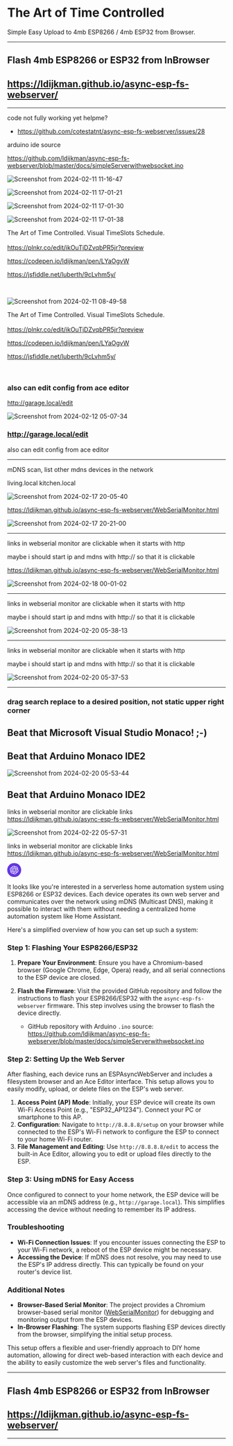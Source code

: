 
# The Art of Time Controlled

Simple Easy Upload to 4mb ESP8266 / 4mb ESP32 from Browser.

--- 

## Flash 4mb ESP8266 or ESP32 from InBrowser

## https://ldijkman.github.io/async-esp-fs-webserver/

---

code not fully working yet
helpme?

- https://github.com/cotestatnt/async-esp-fs-webserver/issues/28

arduino ide source

https://github.com/ldijkman/async-esp-fs-webserver/blob/master/docs/simpleServerwithwebsocket.ino


![Screenshot from 2024-02-11 11-16-47](https://github.com/ldijkman/async-esp-fs-webserver/assets/45427770/607b52b9-51d9-41c2-8d0a-fd53413513da)


![Screenshot from 2024-02-11 17-01-21](https://github.com/ldijkman/async-esp-fs-webserver/assets/45427770/7a397514-bb32-4ce3-920f-a75252986527)


![Screenshot from 2024-02-11 17-01-30](https://github.com/ldijkman/async-esp-fs-webserver/assets/45427770/bbd9ac93-9a0c-4f44-a767-e9a7633c88aa)

![Screenshot from 2024-02-11 17-01-38](https://github.com/ldijkman/async-esp-fs-webserver/assets/45427770/c0bbf158-2975-42b5-9f90-b8e7d4b3e5cc)

The Art of Time Controlled. Visual TimeSlots Schedule.<br>
<br>
https://plnkr.co/edit/ikOuTjDZvqbPR5jr?preview

https://codepen.io/ldijkman/pen/LYaOgvW

https://jsfiddle.net/luberth/9cLvhm5y/

<br>

![Screenshot from 2024-02-11 08-49-58](https://github.com/ldijkman/async-esp-fs-webserver/assets/45427770/6a2095b5-aa0f-4a00-99d2-d497e0caa839)

The Art of Time Controlled. Visual TimeSlots Schedule.<br>
<br>
https://plnkr.co/edit/ikOuTjDZvqbPR5jr?preview

https://codepen.io/ldijkman/pen/LYaOgvW

https://jsfiddle.net/luberth/9cLvhm5y/

<br>

### also can edit config from ace editor
http://garage.local/edit

![Screenshot from 2024-02-12 05-07-34](https://github.com/ldijkman/async-esp-fs-webserver/assets/45427770/8b023c65-aebe-46e6-98ad-880a15215110)

### http://garage.local/edit
also can edit config from ace editor

---

mDNS scan, list other mdns devices in the network

living.local  kitchen.local

![Screenshot from 2024-02-17 20-05-40](https://github.com/ldijkman/async-esp-fs-webserver/assets/45427770/09ea021c-41a5-4a11-a789-128bd30c2d33)


https://ldijkman.github.io/async-esp-fs-webserver/WebSerialMonitor.html


![Screenshot from 2024-02-17 20-21-00](https://github.com/ldijkman/async-esp-fs-webserver/assets/45427770/72cbb512-9ac1-436b-9349-3b97d3c150b2)


---

links in webserial monitor are clickable when it starts with http

maybe i should start ip and mdns with http:// so that it is clickable

https://ldijkman.github.io/async-esp-fs-webserver/WebSerialMonitor.html

![Screenshot from 2024-02-18 00-01-02](https://github.com/ldijkman/async-esp-fs-webserver/assets/45427770/8ffd31d0-6689-4c3d-884a-ea0baf632a1c)

---

links in webserial monitor are clickable when it starts with http

maybe i should start ip and mdns with http:// so that it is clickable

![Screenshot from 2024-02-20 05-38-13](https://github.com/ldijkman/async-esp-fs-webserver/assets/45427770/0967d4f2-206b-421e-91fa-8ee1f58dc040)

---

links in webserial monitor are clickable when it starts with http

maybe i should start ip and mdns with http:// so that it is clickable

![Screenshot from 2024-02-20 05-37-53](https://github.com/ldijkman/async-esp-fs-webserver/assets/45427770/080388ae-acf5-4b2e-9bee-a5acf3b082be)


---

### drag search replace to a desired position, not static upper right corner

## Beat that Microsoft Visual Studio Monaco! ;-)

## Beat that Arduino Monaco IDE2


![Screenshot from 2024-02-20 05-53-44](https://github.com/ldijkman/async-esp-fs-webserver/assets/45427770/e5c3da3b-6ea6-43a5-8e49-f12335be0b77)

## Beat that Arduino Monaco IDE2


links in webserial monitor are clickable links https://ldijkman.github.io/async-esp-fs-webserver/WebSerialMonitor.html

![Screenshot from 2024-02-22 05-57-31](https://github.com/ldijkman/async-esp-fs-webserver/assets/45427770/a1f06b58-437e-4113-869b-673bc2487c97)


links in webserial monitor are clickable links https://ldijkman.github.io/async-esp-fs-webserver/WebSerialMonitor.html



<div class="flex gap-2 py-2.5 flex-row"><div class="text-xs text-[#6b7684] text-right"><div class="relative flex items-center justify-center"><svg xmlns="http://www.w3.org/2000/svg" viewBox="0 0 24 24" width="32" height="32"><g fill="none" fill-rule="evenodd"><path fill="#6436E2" d="M12 0c2.309 0 4.412.564 6.19 1.572a11.208 11.208 0 0 1 4.238 4.238C23.436 7.588 24 9.691 24 12c0 2.309-.564 4.412-1.572 6.19a11.208 11.208 0 0 1-4.238 4.238C16.412 23.436 14.309 24 12 24c-2.309 0-4.412-.564-6.19-1.572a11.208 11.208 0 0 1-4.238-4.238C.564 16.412 0 14.309 0 12c0-2.309.564-4.412 1.572-6.19A11.208 11.208 0 0 1 5.81 1.572C7.588.564 9.691 0 12 0z"></path><path fill="#FFF" d="M18.233 13.357a2.678 2.678 0 0 1-.55 1.406 2.733 2.733 0 0 1-1.23.896v-3.411a.46.46 0 0 0-.237-.408l-3.548-2.021 1.228-.7a.044.044 0 0 1 .041-.004l2.938 1.674c.45.257.817.634 1.058 1.09.24.454.344.967.3 1.478zm-2.735 2.203c-.001.715-.29 1.4-.802 1.906a2.757 2.757 0 0 1-3.682.168 2.14 2.14 0 0 0 .087-.048l2.906-1.656a.47.47 0 0 0 .238-.408V11.48l1.229.7a.044.044 0 0 1 .016.013.045.045 0 0 1 .008.02v3.347zM8.55 17.038a2.733 2.733 0 0 1-1.661-1.256 2.659 2.659 0 0 1-.326-1.808l.086.05 2.906 1.657a.478.478 0 0 0 .477 0l3.548-2.021v1.4a.043.043 0 0 1-.018.036l-2.937 1.674a2.77 2.77 0 0 1-2.075.268zM5.853 11.57a2.67 2.67 0 0 1 .272-2.047A2.716 2.716 0 0 1 7.548 8.34l-.001.099v3.312a.461.461 0 0 0 .238.408l3.548 2.02-1.228.7a.045.045 0 0 1-.042.004l-2.938-1.675a2.706 2.706 0 0 1-1.272-1.638zm2.648-3.131c0-.513.148-1.015.427-1.448a2.724 2.724 0 0 1 1.148-.995 2.769 2.769 0 0 1 2.91.37 2.18 2.18 0 0 0-.086.049L9.994 8.07a.47.47 0 0 0-.239.407l-.002 4.041-1.228-.7a.043.043 0 0 1-.024-.033V8.44zm3.5 1.76 1.58.9v1.8l-1.58.9-1.58-.9v-1.8l1.58-.9zm2.859-3.327a2.76 2.76 0 0 1 1.447.482c.426.293.759.7.959 1.173.2.473.26.992.172 1.498a3.618 3.618 0 0 0-.086-.051l-2.906-1.656a.478.478 0 0 0-.477 0l-3.548 2.02V8.94c0-.007 0-.014.004-.02a.043.043 0 0 1 .014-.017l2.937-1.672c.45-.256.965-.38 1.484-.358zm4.32 5.875a3.607 3.607 0 0 0-.93-2.054 3.543 3.543 0 0 0-.312-2.946 3.66 3.66 0 0 0-1.692-1.508 3.723 3.723 0 0 0-2.268-.233 3.633 3.633 0 0 0-1.24-.895 3.679 3.679 0 0 0-1.502-.31 3.712 3.712 0 0 0-2.17.691 3.631 3.631 0 0 0-1.338 1.82c-.507.103-.987.31-1.406.611-.42.3-.769.685-1.025 1.13a3.589 3.589 0 0 0 .452 4.254 3.544 3.544 0 0 0 .313 2.946 3.66 3.66 0 0 0 1.692 1.507 3.723 3.723 0 0 0 2.268.234c.344.382.766.687 1.239.895a3.68 3.68 0 0 0 1.503.31c.78.003 1.54-.24 2.17-.691a3.63 3.63 0 0 0 1.339-1.822c.507-.102.987-.31 1.406-.61.42-.3.769-.686 1.025-1.13.39-.665.557-1.435.476-2.2z"></path></g></svg></div></div><div class="max-w-[85%] px-3 break-words text-[#191f28] leading-6 rounded-xl py-2.5 mr-auto rounded-tl-md bg-white"><div class="prose max-w-[100%] break-words"><p>It looks like you're interested in a serverless home automation system using ESP8266 or ESP32 devices. Each device operates its own web server and communicates over the network using mDNS (Multicast DNS), making it possible to interact with them without needing a centralized home automation system like Home Assistant.</p>
<p>Here's a simplified overview of how you can set up such a system:</p>
<h3>Step 1: Flashing Your ESP8266/ESP32</h3>
<ol>
<li>
<p><strong>Prepare Your Environment</strong>: Ensure you have a Chromium-based browser (Google Chrome, Edge, Opera) ready, and all serial connections to the ESP device are closed.</p>
</li>
<li>
<p><strong>Flash the Firmware</strong>: Visit the provided GitHub repository and follow the instructions to flash your ESP8266/ESP32 with the <code>async-esp-fs-webserver</code> firmware. This step involves using the browser to flash the device directly.</p>
<ul>
<li>GitHub repository with Arduino <code>.ino</code> source: <a href="https://github.com/ldijkman/async-esp-fs-webserver/blob/master/docs/simpleServerwithwebsocket.ino" target="_blank">https://github.com/ldijkman/async-esp-fs-webserver/blob/master/docs/simpleServerwithwebsocket.ino</a></li>
</ul>
</li>
</ol>
<h3>Step 2: Setting Up the Web Server</h3>
<p>After flashing, each device runs an ESPAsyncWebServer and includes a filesystem browser and an Ace Editor interface. This setup allows you to easily modify, upload, or delete files on the ESP's web server.</p>
<ol>
<li><strong>Access Point (AP) Mode</strong>: Initially, your ESP device will create its own Wi-Fi Access Point (e.g., "ESP32_AP1234"). Connect your PC or smartphone to this AP.</li>
<li><strong>Configuration</strong>: Navigate to <code>http://8.8.8.8/setup</code> on your browser while connected to the ESP's Wi-Fi network to configure the ESP to connect to your home Wi-Fi router.</li>
<li><strong>File Management and Editing</strong>: Use <code>http://8.8.8.8/edit</code> to access the built-in Ace Editor, allowing you to edit or upload files directly to the ESP.</li>
</ol>
<h3>Step 3: Using mDNS for Easy Access</h3>
<p>Once configured to connect to your home network, the ESP device will be accessible via an mDNS address (e.g., <code>http://garage.local</code>). This simplifies accessing the device without needing to remember its IP address.</p>
<h3>Troubleshooting</h3>
<ul>
<li><strong>Wi-Fi Connection Issues</strong>: If you encounter issues connecting the ESP to your Wi-Fi network, a reboot of the ESP device might be necessary.</li>
<li><strong>Accessing the Device</strong>: If mDNS does not resolve, you may need to use the ESP's IP address directly. This can typically be found on your router's device list.</li>
</ul>
<h3>Additional Notes</h3>
<ul>
<li><strong>Browser-Based Serial Monitor</strong>: The project provides a Chromium browser-based serial monitor (<a href="https://ldijkman.github.io/async-esp-fs-webserver/WebSerialMonitor.html" target="_blank">WebSerialMonitor</a>) for debugging and monitoring output from the ESP devices.</li>
<li><strong>In-Browser Flashing</strong>: The system supports flashing ESP devices directly from the browser, simplifying the initial setup process.</li>
</ul>
<p>This setup offers a flexible and user-friendly approach to DIY home automation, allowing for direct web-based interaction with each device and the ability to easily customize the web server's files and functionality.</p></div></div></div>

--- 

## Flash 4mb ESP8266 or ESP32 from InBrowser

## https://ldijkman.github.io/async-esp-fs-webserver/

---







